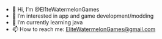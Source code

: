 - 👋 Hi, I’m @El1teWatermelonGames
- 👀 I’m interested in app and game development/modding
- 🌱 I’m currently learning java
- 📫 How to reach me: EliteWatermelonGames@gmail.com

<!---
El1teWatermelonGames/El1teWatermelonGames is a ✨ special ✨ repository because its `README.md` (this file) appears on your GitHub profile.
You can click the Preview link to take a look at your changes.
--->
